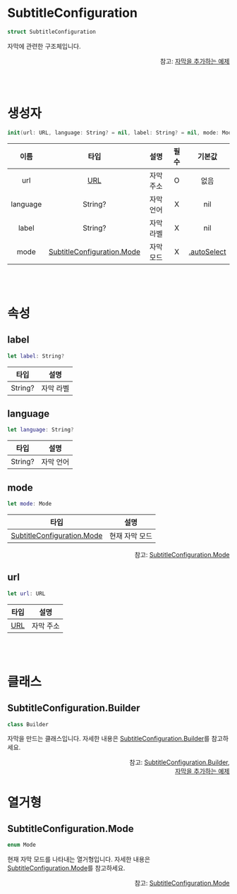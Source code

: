 # SubtitleConfiguration

```swift
struct SubtitleConfiguration
```

자막에 관련한 구조체입니다. 

<div align="right">
참고: <a href="../../how-to-use/home.md#자막을-추가하는-예제">자막을 추가하는 예제</a>
</div>

<br><br>
# 생성자

```swift
init(url: URL, language: String? = nil, label: String? = nil, mode: Mode = .autoSelect)
```

|이름|타입|설명|필수|기본값|
|:--:|:--:|:--:|:--:|:--:|
|url|[URL](https://developer.apple.com/documentation/foundation/url)|자막 주소|O|없음|
|language|String?|자막 언어|X|nil|
|label|String?|자막 라벨|X|nil|
|mode|[SubtitleConfiguration.Mode](#subtitleconfigurationmode)|자막 모드|X|[.autoSelect](../../enum/subtitle-configuration-mode/home.md#autoselect)|

<br><br>
# 속성

## label

```swift
let label: String?
```

|타입|설명|
|:--:|--|
|String?|자막 라벨|

## language

```swift
let language: String?
```

|타입|설명|
|:--:|--|
|String?|자막 언어|

## mode 

```swift
let mode: Mode
```

|타입|설명|
|:--:|--|
|[SubtitleConfiguration.Mode](#subtitleconfigurationmode)|현재 자막 모드|

<div align="right">
참고: <a href="#subtitleconfigurationmode">SubtitleConfiguration.Mode</a>
</div>

## url   

```swift
let url: URL
```

|타입|설명|
|:--:|--|
|[URL](https://developer.apple.com/documentation/foundation/url)|자막 주소|

<br><br>
# 클래스

## SubtitleConfiguration.Builder

```swift
class Builder
```

자막을 만드는 클래스입니다. 자세한 내용은 [SubtitleConfiguration.Builder](../../class/subtitle-configuration-builder/home.md)를 참고하세요.

<div align="right">
참고: <a href="../../class/subtitle-configuration-builder/home.md">SubtitleConfiguration.Builder</a>,<br>
<a href="../../how-to-use/home.md#자막을-추가하는-예제">자막을 추가하는 예제</a>
</div>

# 열거형

## SubtitleConfiguration.Mode

```swift
enum Mode
```

현재 자막 모드를 나타내는 열거형입니다. 자세한 내용은 [SubtitleConfiguration.Mode](../../enum/subtitle-configuration-mode/home.md)를 참고하세요.

<div align="right">
참고: <a href="../../enum/subtitle-configuration-mode/home.md">SubtitleConfiguration.Mode</a>
</div>

